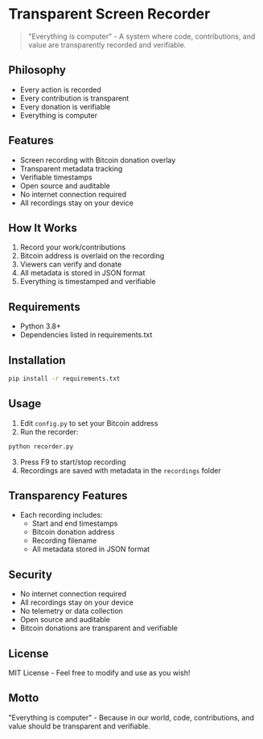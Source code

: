 # Transparent Screen Recorder

> "Everything is computer" - A system where code, contributions, and value are transparently recorded and verifiable.

## Philosophy
- Every action is recorded
- Every contribution is transparent
- Every donation is verifiable
- Everything is computer

## Features
- Screen recording with Bitcoin donation overlay
- Transparent metadata tracking
- Verifiable timestamps
- Open source and auditable
- No internet connection required
- All recordings stay on your device

## How It Works
1. Record your work/contributions
2. Bitcoin address is overlaid on the recording
3. Viewers can verify and donate
4. All metadata is stored in JSON format
5. Everything is timestamped and verifiable

## Requirements
- Python 3.8+
- Dependencies listed in requirements.txt

## Installation
```bash
pip install -r requirements.txt
```

## Usage
1. Edit `config.py` to set your Bitcoin address
2. Run the recorder:
```bash
python recorder.py
```
3. Press F9 to start/stop recording
4. Recordings are saved with metadata in the `recordings` folder

## Transparency Features
- Each recording includes:
  - Start and end timestamps
  - Bitcoin donation address
  - Recording filename
  - All metadata stored in JSON format

## Security
- No internet connection required
- All recordings stay on your device
- No telemetry or data collection
- Open source and auditable
- Bitcoin donations are transparent and verifiable

## License
MIT License - Feel free to modify and use as you wish!

## Motto
"Everything is computer" - Because in our world, code, contributions, and value should be transparent and verifiable. 